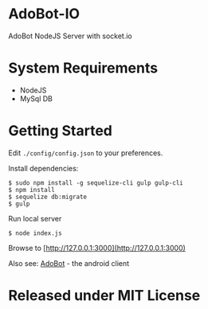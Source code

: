 # AdoBot-IO
AdoBot NodeJS Server with socket.io

# System Requirements
- NodeJS
- MySql DB

# Getting Started
Edit `./config/config.json` to your preferences.

Install dependencies:
```
$ sudo npm install -g sequelize-cli gulp gulp-cli
$ npm install
$ sequelize db:migrate
$ gulp
```

Run local server
```
$ node index.js
```

Browse to [http://127.0.0.1:3000](http://127.0.0.1:3000)

Also see: [AdoBot](https://github.com/adonespitogo/AdoBot) - the android client

# Released under MIT License

